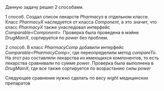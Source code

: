 Данную задачу решил 2 способами.

1 способ. Создал список лекарств *Pharmacys* в отдельном классе. Класс *PharmacyX* наследуется от класса *Component*,
а это значит, что класс *PharmacyX* также унаследовал интерфейс *Comparable\<Component>*. 
Проверка была проведена в мэйне *DrugMainX*, сортируется по *power* без проблем.

2 способ. В класс *PharmacyComp* добавили интерфейс *Comparable\<PharmacyComp>*, где переопределили метод *compareTo*.
На этот раз составляли лекарства из имеющихся компонентов, то есть лекарства сравнивали по сумме *power*. 
Проверка была выполнена в *DrugMainX*, где все также сортируется по возрастанию силы *power*

Следующее сравнение нужно сделать по весу *wight* медицинских препаратов